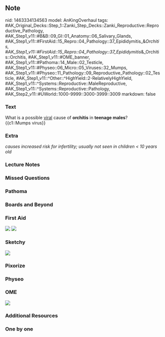 ## Note
nid: 1463334134563
model: AnKingOverhaul
tags: #AK_Original_Decks::Step_1::Zanki_Step_Decks::Zanki_Reproductive::Reproductive_Pathology, #AK_Step1_v11::#B&B::09_GI::01_Anatomy::06_Salivary_Glands, #AK_Step1_v11::#FirstAid::15_Repro::04_Pathology::37_Epididymitis_&_Orchitis, #AK_Step1_v11::#FirstAid::15_Repro::04_Pathology::37_Epididymitis_&_Orchitis::Orchitis, #AK_Step1_v11::#OME_banner, #AK_Step1_v11::#Pathoma::14_Male::02_Testicle, #AK_Step1_v11::#Physeo::06_Micro::05_Viruses::32_Mumps, #AK_Step1_v11::#Physeo::11_Pathology::09_Reproductive_Pathology::02_Testicle, #AK_Step1_v11::^Other::^HighYield::2-RelativelyHighYield, #AK_Step1_v11::^Systems::Reproductive::MaleReproductive, #AK_Step1_v11::^Systems::Reproductive::Pathology, #AK_Step2_v11::#UWorld::1000-9999::3000-3999::3009
markdown: false

### Text
<div>
  <div>
    <div>
      What is a possible <u>viral</u> cause of <b>orchitis</b> in
      <b>teenage males</b>?
    </div>
    <div>
      {{c1::Mumps virus}}
    </div>
  </div>
</div>

### Extra
<i>causes increased risk for infertility; usually not seen in
children < 10 years old</i>

### Lecture Notes


### Missed Questions


### Pathoma


### Boards and Beyond


### First Aid
<img src="tmpCFgRcA.png"> <img src="tmpqghiAq.png">

### Sketchy
<img src="paste-dd4dfa0bf223a06b80fe4ea1048fb449f6f371fc.jpg">

### Pixorize


### Physeo


### OME
<div class="ome-widget">
  <a href="https://onlinemeded.org?ref=anki"><img src=
  "_OME_AnkiFlashcards_General_7.png"></a>
</div>

### Additional Resources


### One by one

